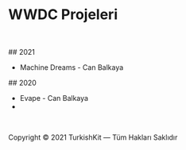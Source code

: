 # WWDC Projeleri

&nbsp;

## 2021
* Machine Dreams - Can Balkaya

## 2020
* Evape - Can Balkaya
* 
&nbsp;

Copyright © 2021 TurkishKit — Tüm Hakları Saklıdır
